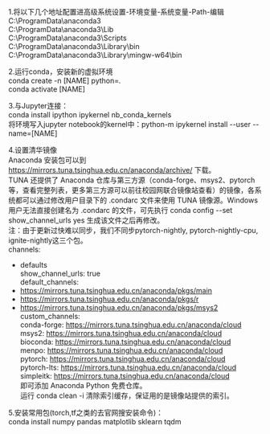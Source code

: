1.将以下几个地址配置进高级系统设置-环境变量-系统变量-Path-编辑  
C:\ProgramData\anaconda3  
C:\ProgramData\anaconda3\Lib  
C:\ProgramData\anaconda3\Scripts  
C:\ProgramData\anaconda3\Library\bin  
C:\ProgramData\anaconda3\Library\mingw-w64\bin  

2.运行conda，安装新的虚拟环境  
conda create -n [NAME] python=*.*  
conda activate [NAME]  

3.与Jupyter连接：  
conda install ipython ipykernel nb_conda_kernels  
将环境写入jupyter notebook的kernel中：python-m ipykernel install --user --name=[NAME]  


4.设置清华镜像  
Anaconda 安装包可以到 https://mirrors.tuna.tsinghua.edu.cn/anaconda/archive/ 下载。  
TUNA 还提供了 Anaconda 仓库与第三方源（conda-forge、msys2、pytorch等，查看完整列表，更多第三方源可以前往校园网联合镜像站查看）的镜像，各系统都可以通过修改用户目录下的 .condarc 文件来使用 TUNA 镜像源。Windows 用户无法直接创建名为 .condarc 的文件，可先执行 conda config --set show_channel_urls yes 生成该文件之后再修改。  
注：由于更新过快难以同步，我们不同步pytorch-nightly, pytorch-nightly-cpu, ignite-nightly这三个包。  
channels:  
  - defaults  
show_channel_urls: true  
default_channels:  
  - https://mirrors.tuna.tsinghua.edu.cn/anaconda/pkgs/main  
  - https://mirrors.tuna.tsinghua.edu.cn/anaconda/pkgs/r  
  - https://mirrors.tuna.tsinghua.edu.cn/anaconda/pkgs/msys2  
custom_channels:  
  conda-forge: https://mirrors.tuna.tsinghua.edu.cn/anaconda/cloud  
  msys2: https://mirrors.tuna.tsinghua.edu.cn/anaconda/cloud  
  bioconda: https://mirrors.tuna.tsinghua.edu.cn/anaconda/cloud  
  menpo: https://mirrors.tuna.tsinghua.edu.cn/anaconda/cloud  
  pytorch: https://mirrors.tuna.tsinghua.edu.cn/anaconda/cloud  
  pytorch-lts: https://mirrors.tuna.tsinghua.edu.cn/anaconda/cloud  
  simpleitk: https://mirrors.tuna.tsinghua.edu.cn/anaconda/cloud  
即可添加 Anaconda Python 免费仓库。  
运行 conda clean -i 清除索引缓存，保证用的是镜像站提供的索引。  


5.安装常用包(torch,tf之类的去官网搜安装命令)：  
conda install numpy pandas matplotlib sklearn tqdm  
